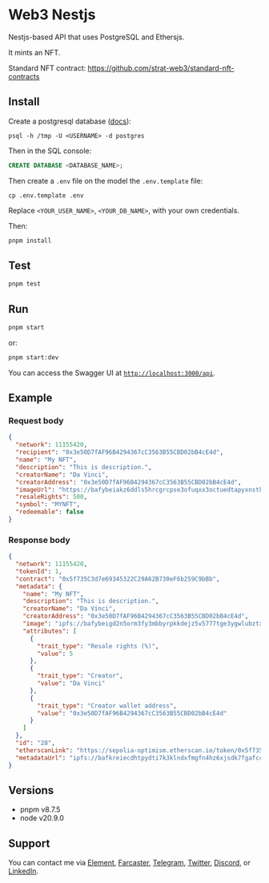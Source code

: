 # Web3 Nestjs

Nestjs-based API that uses PostgreSQL and Ethersjs.

It mints an NFT. 

Standard NFT contract: https://github.com/strat-web3/standard-nft-contracts 

## Install

Create a postgresql database ([docs](https://www.postgresql.org/docs/current/)): 

```shell
psql -h /tmp -U <USERNAME> -d postgres
```

Then in the SQL console:

```sql
CREATE DATABASE <DATABASE_NAME>;
```

Then create a `.env` file on the model the `.env.template` file: 

```
cp .env.template .env
```

Replace `<YOUR_USER_NAME>`, `<YOUR_DB_NAME>`, with your own credentials. 

Then: 

```bash
pnpm install
```

## Test

```bash
pnpm test
```

## Run

```bash
pnpm start
```

or:

```bash
pnpm start:dev
```

You can access the Swagger UI at [`http://localhost:3000/api`](http://localhost:3000/api).

## Example 

### Request body

```json
{
  "network": 11155420,
  "recipient": "0x3e50D7fAF96B4294367cC3563B55CBD02bB4cE4d",
  "name": "My NFT",
  "description": "This is description.",
  "creatorName": "Da Vinci",
  "creatorAddress": "0x3e50D7fAF96B4294367cC3563B55CBD02bB4cE4d",
  "imageUrl": "https://bafybeiakz6ddls5hrcgrcpse3ofuqxx3octuedtapyxnstktyoadtwjjqi.ipfs.w3s.link/",
  "resaleRights": 500,
  "symbol": "MYNFT",
  "redeemable": false
}
```

### Response body

```json
{
  "network": 11155420,
  "tokenId": 1,
  "contract": "0x5f735C3d7e69345322C29A62B730eF6b259C9bBb",
  "metadata": {
    "name": "My NFT",
    "description": "This is description.",
    "creatorName": "Da Vinci",
    "creatorAddress": "0x3e50D7fAF96B4294367cC3563B55CBD02bB4cE4d",
    "image": "ipfs://bafybeigd2n5orm3fy3mbbyrpkkdejz5v5777tge3ygwlubztxgolo2i264",
    "attributes": [
      {
        "trait_type": "Resale rights (%)",
        "value": 5
      },
      {
        "trait_type": "Creator",
        "value": "Da Vinci"
      },
      {
        "trait_type": "Creator wallet address",
        "value": "0x3e50D7fAF96B4294367cC3563B55CBD02bB4cE4d"
      }
    ]
  },
  "id": "28",
  "etherscanLink": "https://sepolia-optimism.etherscan.io/token/0x5f735C3d7e69345322C29A62B730eF6b259C9bBb?a=1",
  "metadataUrl": "ipfs://bafkreiecdhtpydti7k3klndxfmgfn4hz6xjsdk7fgafcclgg3yhhrusqmy"
}
```

## Versions

- pnpm v8.7.5
- node v20.9.0

## Support

You can contact me via [Element](https://matrix.to/#/@julienbrg:matrix.org), [Farcaster](https://warpcast.com/julien-), [Telegram](https://t.me/julienbrg), [Twitter](https://twitter.com/julienbrg), [Discord](https://discordapp.com/users/julienbrg), or [LinkedIn](https://www.linkedin.com/in/julienberanger/).